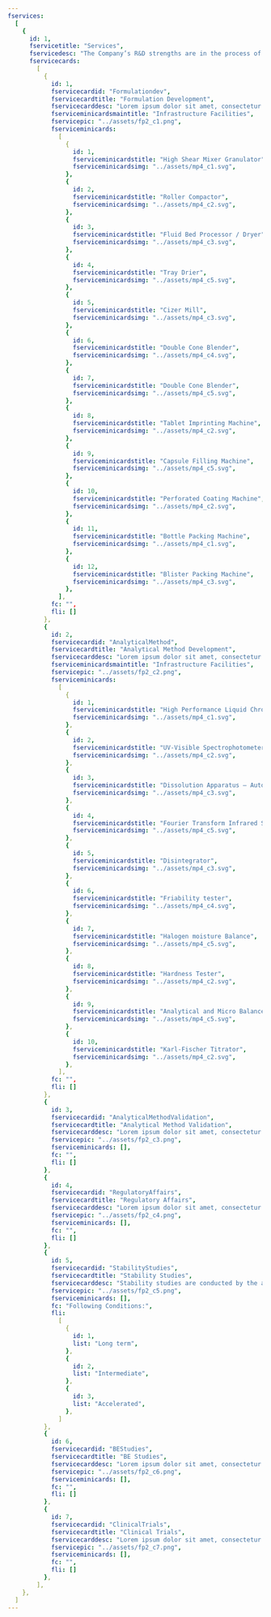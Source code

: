 ```yaml
---
fservices:
  [
    {
      id: 1,
      fservicetitle: "Services",
      fservicedesc: "The Company’s R&D strengths are in the process of developing new drug delivery systems, new dosage, and applying new technology for better processes.",
      fservicecards:
        [
          {
            id: 1,
            fservicecardid: "Formulationdev",
            fservicecardtitle: "Formulation Development",
            fservicecarddesc: "Lorem ipsum dolor sit amet, consectetur adipiscing elit. Nunc odio in et, lectus sit lorem id integer. Lorem ipsum dolor sit amet, consectetur adipiscing elit.  lorem id integer. Lorem ipsum dolor sit amet, consectetur adipiscing elit.",
            fserviceminicardsmaintitle: "Infrastructure Facilities",
            fservicepic: "../assets/fp2_c1.png",
            fserviceminicards:
              [
                {
                  id: 1,
                  fserviceminicardstitle: "High Shear Mixer Granulator",
                  fserviceminicardsimg: "../assets/mp4_c1.svg",
                },
                {
                  id: 2,
                  fserviceminicardstitle: "Roller Compactor",
                  fserviceminicardsimg: "../assets/mp4_c2.svg",
                },
                {
                  id: 3,
                  fserviceminicardstitle: "Fluid Bed Processor / Dryer",
                  fserviceminicardsimg: "../assets/mp4_c3.svg",
                },
                {
                  id: 4,
                  fserviceminicardstitle: "Tray Drier",
                  fserviceminicardsimg: "../assets/mp4_c5.svg",
                },
                {
                  id: 5,
                  fserviceminicardstitle: "Cizer Mill",
                  fserviceminicardsimg: "../assets/mp4_c3.svg",
                },
                {
                  id: 6,
                  fserviceminicardstitle: "Double Cone Blender",
                  fserviceminicardsimg: "../assets/mp4_c4.svg",
                },
                {
                  id: 7,
                  fserviceminicardstitle: "Double Cone Blender",
                  fserviceminicardsimg: "../assets/mp4_c5.svg",
                },
                {
                  id: 8,
                  fserviceminicardstitle: "Tablet Imprinting Machine",
                  fserviceminicardsimg: "../assets/mp4_c2.svg",
                },
                {
                  id: 9,
                  fserviceminicardstitle: "Capsule Filling Machine",
                  fserviceminicardsimg: "../assets/mp4_c5.svg",
                },
                {
                  id: 10,
                  fserviceminicardstitle: "Perforated Coating Machine",
                  fserviceminicardsimg: "../assets/mp4_c2.svg",
                },
                {
                  id: 11,
                  fserviceminicardstitle: "Bottle Packing Machine",
                  fserviceminicardsimg: "../assets/mp4_c1.svg",
                },
                {
                  id: 12,
                  fserviceminicardstitle: "Blister Packing Machine",
                  fserviceminicardsimg: "../assets/mp4_c3.svg",
                },
              ],
            fc: "",
            fli: []
          },
          {
            id: 2,
            fservicecardid: "AnalyticalMethod",
            fservicecardtitle: "Analytical Method Development",
            fservicecarddesc: "Lorem ipsum dolor sit amet, consectetur adipiscing elit. Nunc odio in et, lectus sit lorem id integer. Lorem ipsum dolor sit amet, consectetur adipiscing elit.  lorem id integer. Lorem ipsum dolor sit amet, consectetur adipiscing elit.",
            fserviceminicardsmaintitle: "Infrastructure Facilities",
            fservicepic: "../assets/fp2_c2.png",
            fserviceminicards:
              [
                {
                  id: 1,
                  fserviceminicardstitle: "High Performance Liquid Chromatography",
                  fserviceminicardsimg: "../assets/mp4_c1.svg",
                },
                {
                  id: 2,
                  fserviceminicardstitle: "UV-Visible Spectrophotometer",
                  fserviceminicardsimg: "../assets/mp4_c2.svg",
                },
                {
                  id: 3,
                  fserviceminicardstitle: "Dissolution Apparatus – Auto sampler Enabled",
                  fserviceminicardsimg: "../assets/mp4_c3.svg",
                },
                {
                  id: 4,
                  fserviceminicardstitle: "Fourier Transform Infrared Spectrophotometer",
                  fserviceminicardsimg: "../assets/mp4_c5.svg",
                },
                {
                  id: 5,
                  fserviceminicardstitle: "Disintegrator",
                  fserviceminicardsimg: "../assets/mp4_c3.svg",
                },
                {
                  id: 6,
                  fserviceminicardstitle: "Friability tester",
                  fserviceminicardsimg: "../assets/mp4_c4.svg",
                },
                {
                  id: 7,
                  fserviceminicardstitle: "Halogen moisture Balance",
                  fserviceminicardsimg: "../assets/mp4_c5.svg",
                },
                {
                  id: 8,
                  fserviceminicardstitle: "Hardness Tester",
                  fserviceminicardsimg: "../assets/mp4_c2.svg",
                },
                {
                  id: 9,
                  fserviceminicardstitle: "Analytical and Micro Balances",
                  fserviceminicardsimg: "../assets/mp4_c5.svg",
                },
                {
                  id: 10,
                  fserviceminicardstitle: "Karl-Fischer Titrator",
                  fserviceminicardsimg: "../assets/mp4_c2.svg",
                },
              ],
            fc: "",
            fli: []
          },
          {
            id: 3,
            fservicecardid: "AnalyticalMethodValidation",
            fservicecardtitle: "Analytical Method Validation",
            fservicecarddesc: "Lorem ipsum dolor sit amet, consectetur adipiscing elit. Nunc odio in et, lectus sit lorem id integer. Lorem ipsum dolor sit amet, consectetur adipiscing elit.  lorem id integer. Lorem ipsum dolor sit amet, consectetur adipiscing elit.",
            fservicepic: "../assets/fp2_c3.png",
            fserviceminicards: [],
            fc: "",
            fli: []
          },
          {
            id: 4,
            fservicecardid: "RegulatoryAffairs",
            fservicecardtitle: "Regulatory Affairs",
            fservicecarddesc: "Lorem ipsum dolor sit amet, consectetur adipiscing elit. Nunc odio in et, lectus sit lorem id integer. Lorem ipsum dolor sit amet, consectetur adipiscing elit.  lorem id integer. Lorem ipsum dolor sit amet, consectetur adipiscing elit.",
            fservicepic: "../assets/fp2_c4.png",
            fserviceminicards: [],
            fc: "",
            fli: []
          },
          {
            id: 5,
            fservicecardid: "StabilityStudies",
            fservicecardtitle: "Stability Studies",
            fservicecarddesc: "Stability studies are conducted by the analytical research and development team for their new developed products encompassing the ",
            fservicepic: "../assets/fp2_c5.png",
            fserviceminicards: [],
            fc: "Following Conditions:",
            fli: 
              [
                {
                  id: 1,
                  list: "Long term",
                },
                {
                  id: 2,
                  list: "Intermediate",
                },
                {
                  id: 3,
                  list: "Accelerated",
                },
              ]
          },
          {
            id: 6,
            fservicecardid: "BEStudies",
            fservicecardtitle: "BE Studies",
            fservicecarddesc: "Lorem ipsum dolor sit amet, consectetur adipiscing elit. Nunc odio in et, lectus sit lorem id integer. Lorem ipsum dolor sit amet, consectetur adipiscing elit.  lorem id integer. Lorem ipsum dolor sit amet, consectetur adipiscing elit.",
            fservicepic: "../assets/fp2_c6.png",
            fserviceminicards: [],
            fc: "",
            fli: []
          },
          {
            id: 7,
            fservicecardid: "ClinicalTrials",
            fservicecardtitle: "Clinical Trials",
            fservicecarddesc: "Lorem ipsum dolor sit amet, consectetur adipiscing elit. Nunc odio in et, lectus sit lorem id integer. Lorem ipsum dolor sit amet, consectetur adipiscing elit.  lorem id integer. Lorem ipsum dolor sit amet, consectetur adipiscing elit.",
            fservicepic: "../assets/fp2_c7.png",
            fserviceminicards: [],
            fc: "",
            fli: []
          },
        ],
    },
  ]
---
```

